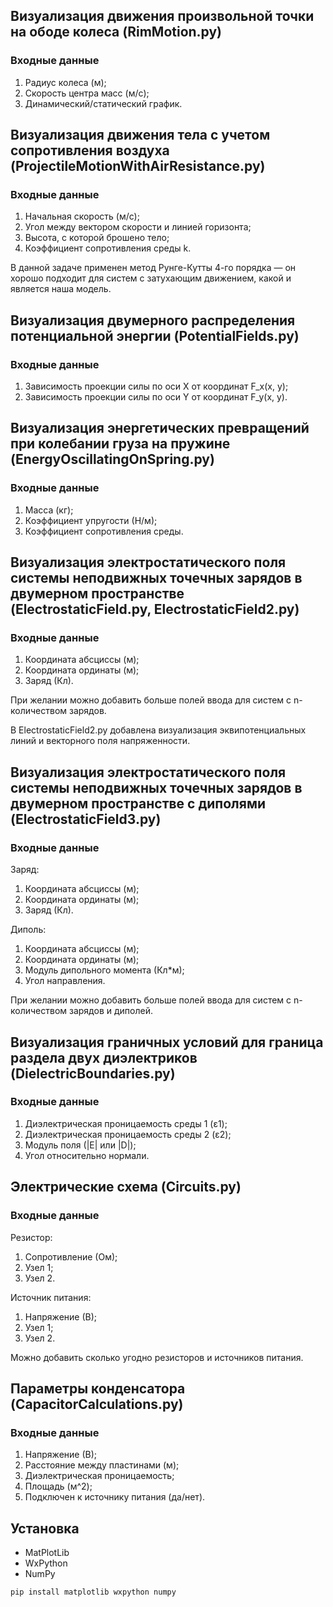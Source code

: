 ## Визуализация движения произвольной точки на ободе колеса (RimMotion.py)

### Входные данные

1) Радиус колеса (м);
2) Скорость центра масс (м/c);
3) Динамический/статический график.

## Визуализация движения тела с учетом сопротивления воздуха (ProjectileMotionWithAirResistance.py)

### Входные данные

1) Начальная скорость (м/с);
2) Угол между вектором скорости и линией горизонта;
3) Высота, с которой брошено тело;
4) Коэффициент сопротивления среды k.

В данной задаче применен метод Рунге-Кутты 4-го порядка — он хорошо подходит для систем с затухающим движением, какой и является наша модель.

## Визуализация двумерного распределения потенциальной энергии (PotentialFields.py)

### Входные данные

1) Зависимость проекции силы по оси X от координат F_x(x, y);
2) Зависимость проекции силы по оси Y от координат F_y(x, y).

## Визуализация энергетических превращений при колебании груза на пружине (EnergyOscillatingOnSpring.py)

### Входные данные

1) Масса (кг);
2) Коэффициент упругости (Н/м);
3) Коэффициент сопротивления среды.
   
##  Визуализация электростатического поля системы неподвижных точечных зарядов в двумерном пространстве (ElectrostaticField.py, ElectrostaticField2.py)

### Входные данные

1) Координата абсциссы (м);
2) Координата ординаты (м);
3) Заряд (Кл).

При желании можно добавить больше полей ввода для систем с n-количеством зарядов.

В ElectrostaticField2.py добавлена визуализация эквипотенциальных линий и векторного поля напряженности.

## Визуализация электростатического поля системы неподвижных точечных зарядов в двумерном пространстве с диполями (ElectrostaticField3.py)

### Входные данные

Заряд:
1) Координата абсциссы (м);
2) Координата ординаты (м);
3) Заряд (Кл).

Диполь:
1) Координата абсциссы (м);
2) Координата ординаты (м);
3) Модуль дипольного момента (Кл*м);
4) Угол направления.

При желании можно добавить больше полей ввода для систем с n-количеством зарядов и диполей.

##  Визуализация граничных условий для граница раздела двух диэлектриков (DielectricBoundaries.py)

### Входные данные

1) Диэлектрическая проницаемость среды 1 (ε1);
2) Диэлектрическая проницаемость среды 2 (ε2);
3) Модуль поля (|E| или |D|);
4) Угол относительно нормали.

## Электрические схема (Circuits.py)

### Входные данные

Резистор:

1)	Сопротивление (Ом);
2)	Узел 1;
3)	Узел 2.
   
Источник питания:

1)	Напряжение (В);
2)	Узел 1;
3)	Узел 2.

Можно добавить сколько угодно резисторов и источников питания.

## Параметры конденсатора (CapacitorCalculations.py)

### Входные данные
1.	Напряжение (В);
2.	Расстояние между пластинами (м);
3.	Диэлектрическая проницаемость;
4.	Площадь (м^2);
5.	Подключен к источнику питания (да/нет).


## Установка
- MatPlotLib
- WxPython
- NumPy

```pip install matplotlib wxpython numpy```
